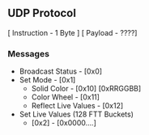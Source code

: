 ## UDP Protocol

[ Instruction - 1 Byte ]
[ Payload - ????]

### Messages

* Broadcast Status - [0x0]
* Set Mode - [0x1]
  *  Solid Color - [0x10] [0xRRGGBB]
  * Color Wheel - [0x11]
  * Reflect Live Values - [0x12]
* Set Live Values (128 FTT Buckets)
  * [0x2] - [0x0000....]